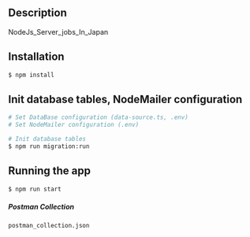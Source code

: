 
## Description
NodeJs_Server_jobs_In_Japan

## Installation
```bash
$ npm install
```

## Init database tables, NodeMailer configuration
```bash
# Set DataBase configuration (data-source.ts, .env) 
# Set NodeMailer configuration (.env) 

# Init database tables
$ npm run migration:run
```

## Running the app
```bash
$ npm run start
```

##### Postman Collection
```
postman_collection.json
```
